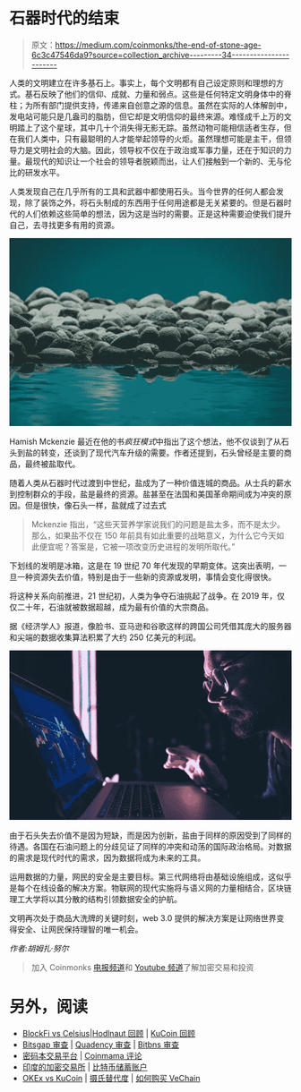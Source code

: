 # 石器时代的结束

> 原文：<https://medium.com/coinmonks/the-end-of-stone-age-6c3c47546da9?source=collection_archive---------34----------------------->

人类的文明建立在许多基石上。事实上，每个文明都有自己设定原则和理想的方式。基石反映了他们的信仰、成就、力量和弱点。这些是任何特定文明身体中的脊柱；为所有部门提供支持，传递来自创意之源的信息。虽然在实际的人体解剖中，发电站可能只是几盎司的脂肪，但它却是文明信仰的最终来源。难怪成千上万的文明踏上了这个星球，其中几十个消失得无影无踪。虽然动物可能相信适者生存，但在我们人类中，只有最聪明的人才能举起领导的火炬。虽然理想可能是主干，但领导力是文明社会的大脑。因此，领导权不仅在于政治或军事力量，还在于知识的力量。最现代的知识让一个社会的领导者脱颖而出，让人们接触到一个新的、无与伦比的研发水平。

人类发现自己在几乎所有的工具和武器中都使用石头。当今世界的任何人都会发现，除了装饰之外，将石头制成的东西用于任何用途都是无关紧要的。但是石器时代的人们依赖这些简单的想法，因为这是当时的需要。正是这种需要迫使我们提升自己，去寻找更多有用的资源。

![](img/9a656751c1522ab082bb94e61b36628a.png)

Hamish Mckenzie 最近在他的书*疯狂模式*中指出了这个想法，他不仅谈到了从石头到盐的转变，还谈到了现代汽车升级的需要。作者还提到，石头曾经是主要的商品，最终被盐取代。

随着人类从石器时代过渡到中世纪，盐成为了一种价值连城的商品。从士兵的薪水到控制群众的手段，盐是最终的资源。盐甚至在法国和美国革命期间成为冲突的原因。但是很快，像石头一样，盐就成了过去式

> Mckenzie 指出，“这些天营养学家说我们的问题是盐太多，而不是太少。那么，如果盐不仅在 150 年前具有如此重要的战略意义，为什么它今天如此便宜呢？答案是，它被一项改变历史进程的发明所取代。”

下划线的发明是冰箱，这是在 19 世纪 70 年代发现的早期变体。这突出表明，一旦一种资源失去价值，特别是由于一些新的资源或发明，事情会变化得很快。

将这种关系向前推进，21 世纪初，人类为争夺石油挑起了战争。在 2019 年，仅仅二十年，石油就被数据超越，成为最有价值的大宗商品。

据《经济学人》报道，像脸书、亚马逊和谷歌这样的跨国公司凭借其庞大的服务器和尖端的数据收集算法积累了大约 250 亿美元的利润。

![](img/0b48406e43273e9155e1822ba60f6602.png)

由于石头失去价值不是因为短缺，而是因为创新，盐由于同样的原因受到了同样的待遇。各国在石油问题上的分歧见证了同样的冲突和动荡的国际政治格局。对数据的需求是现代时代的需求，因为数据将成为未来的工具。

运用数据的力量，网民的安全是主要目标。第三代网络将由基础设施组成，这似乎是每个在线设备的解决方案。物联网的现代实施将与语义网的力量相结合，区块链理工大学将以其分散的结构引领数据安全的护航。

文明再次处于商品大洗牌的关键时刻，web 3.0 提供的解决方案是让网络世界变得安全、让网民保持理智的唯一机会。

*作者:胡姆扎·努尔*

> 加入 Coinmonks [电报频道](https://t.me/coincodecap)和 [Youtube 频道](https://www.youtube.com/c/coinmonks/videos)了解加密交易和投资

# 另外，阅读

*   [BlockFi vs Celsius](/coinmonks/blockfi-vs-celsius-vs-hodlnaut-8a1cc8c26630)|[Hodlnaut 回顾](/coinmonks/hodlnaut-review-best-way-to-hodl-is-to-earn-interest-on-your-bitcoin-6658a8c19edf) | [KuCoin 回顾](https://coincodecap.com/kucoin-review)
*   [Bitsgap 审查](/coinmonks/bitsgap-review-a-crypto-trading-bot-that-makes-easy-money-a5d88a336df2) | [Quadency 审查](/coinmonks/quadency-review-a-crypto-trading-automation-platform-3068eaa374e1) | [Bitbns 审查](/coinmonks/bitbns-review-38256a07e161)
*   [密码本交易平台](/coinmonks/top-10-crypto-copy-trading-platforms-for-beginners-d0c37c7d698c) | [Coinmama 评论](/coinmonks/coinmama-review-ace5641bde6e)
*   [印度的加密交易所](/coinmonks/bitcoin-exchange-in-india-7f1fe79715c9) | [比特币储蓄账户](/coinmonks/bitcoin-savings-account-e65b13f92451)
*   [OKEx vs KuCoin](https://coincodecap.com/okex-kucoin) | [摄氏替代度](https://coincodecap.com/celsius-alternatives) | [如何购买 VeChain](https://coincodecap.com/buy-vechain)